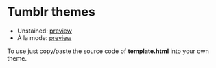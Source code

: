 # Tumblr themes

* Unstained: [preview](http://unstainedtheme.tumblr.com/)
* À la mode: [preview](http://alamodetheme.tumblr.com/)

To use just copy/paste the source code of **template.html** into your own theme.
